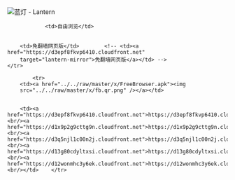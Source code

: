 

<img src="../../raw/master/x/8e0a2b81.c82003be.LanternYellow2.png" alt="蓝灯 - Lantern"/>
<table>
    <tr>
                
                <td>自由浏览</td>
        
        
        <td>免翻墙网页版</td>        <!-- <td><a href="https://d3epf8fkvp6410.cloudfront.net"
        target="lantern-mirror">免翻墙网页版</a></td> -->
    </tr>
    
            <tr>
        <td><a href="../../raw/master/x/FreeBrowser.apk"><img
        src="../../raw/master/x/fb.qr.png" /></a></td>

        
        <td><a href="https://d3epf8fkvp6410.cloudfront.net">https://d3epf8fkvp6410.cloudfront.net</a><br/><a href="https://d1x9p2g9cttg9n.cloudfront.net">https://d1x9p2g9cttg9n.cloudfront.net</a><br/><a href="https://d3q5njl1c00n2j.cloudfront.net">https://d3q5njl1c00n2j.cloudfront.net</a><br/><a href="https://d13g80cdyltxsi.cloudfront.net">https://d13g80cdyltxsi.cloudfront.net</a><br/><a href="https://d12wonmhc3y6ek.cloudfront.net">https://d12wonmhc3y6ek.cloudfront.net</a><br/></td>    </tr>
</table>
